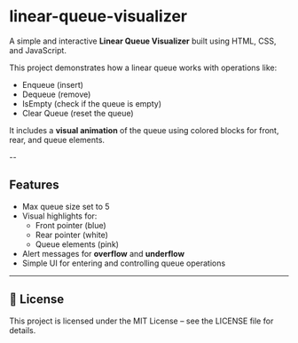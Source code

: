 # linear-queue-visualizer

A simple and interactive **Linear Queue Visualizer** built using HTML, CSS, and JavaScript.

This project demonstrates how a linear queue works with operations like:
- Enqueue (insert)
- Dequeue (remove)
- IsEmpty (check if the queue is empty)
- Clear Queue (reset the queue)

It includes a **visual animation** of the queue using colored blocks for front, rear, and queue elements.

--

## Features

- Max queue size set to 5
- Visual highlights for:
  - Front pointer (blue)
  - Rear pointer (white)
  - Queue elements (pink)
- Alert messages for **overflow** and **underflow**
- Simple UI for entering and controlling queue operations

---

## 📄 License

This project is licensed under the MIT License – see the LICENSE file for details.
